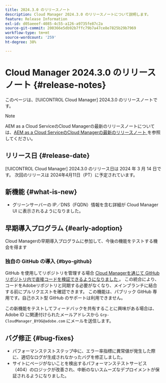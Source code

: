 ```yaml
---
title: 2024.3.0 のリリースノート
description: Cloud Manager 2024.3.0 のリリースノートについて説明します。
feature: Release Information
exl-id: d05aeeef-4085-4c55-a126-a9735fe87c2a
source-git-commit: 200366e5db92b7ffc79b7a47ce8e7825b29b7969
workflow-type: tm+mt
source-wordcount: '259'
ht-degree: 38%

---
```



# Cloud Manager 2024.3.0 のリリースノート {#release-notes}

このページは、[!UICONTROL Cloud Manager] 2024.3.0 のリリースノートです。

>[!NOTE]
>
>AEM as a Cloud ServiceのCloud Managerの最新のリリースノートについては、[AEM as a Cloud ServiceのCloud Managerの最新のリリースノート ](https://experienceleague.adobe.com/en/docs/experience-manager-cloud-service/content/release-notes/cloud-manager/current) を参照してください。

## リリース日 {#release-date}

[!UICONTROL Cloud Manager] 2024.3.0 のリリース日は 2024 年 3 月 14 日です。 次回のリリースは 2024年4月11日（PT）に予定されています。

## 新機能 {#what-is-new}

* グリーンサーバーの IP／DNS（FQDN）情報を含む詳細が Cloud Manager UI に表示されるようになりました。

## 早期導入プログラム {#early-adoption}

Cloud Managerの早期導入プログラムに参加して、今後の機能をテストする機会を得ます

### 独自の GitHub の導入 {#byo-github}

GitHub を使用してリポジトリを管理する場合 [Cloud Managerを通じて GitHub リポジトリ内で直接コードを検証できるようになりました ](/help/managing-code/private-repositories.md)。 この統合により、コードをAdobeリポジトリと同期する必要がなくなり、メインブランチに結合する前にプルリクエストを確認できます。 この機能は、パブリック GitHub 専用です。自己ホスト型 GitHub のサポートは利用できません。

この新機能をテストしてフィードバックを共有することに興味がある場合は、Adobe ID に関連付けられたメールアドレスから `Grp-CloudManager_BYOG@adobe.com` にメールを送信します。

## バグ修正 {#bug-fixes}

* パフォーマンステストステップ中に、エラー率指標に異常値が発生した際に、適切なログが生成されなかったバグを修正しました。
* サイトにページがないことを検出するパフォーマンステストサービス（404）のロジックが改善され、中断のないスムーズなデプロイメントが保証されるようになりました。
